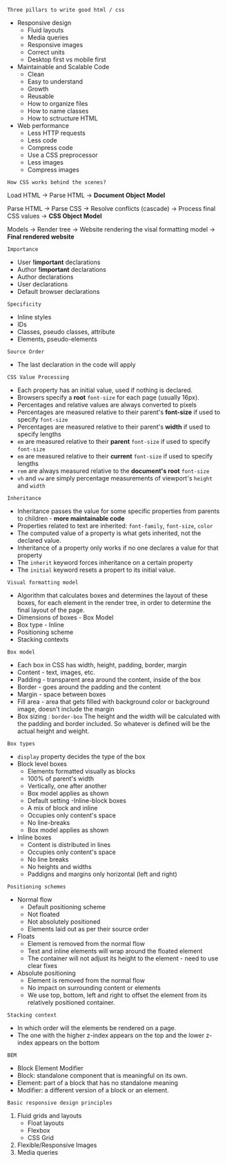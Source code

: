 `Three pillars to write good html / css`
- Responsive design
    - Fluid layouts
    - Media queries
    - Responsive images
    - Correct units
    - Desktop first vs mobile first
- Maintainable and Scalable Code
    - Clean
    - Easy to understand
    - Growth
    - Reusable
    - How to organize files
    - How to name classes
    - How to sctructure HTML
- Web performance
    - Less HTTP requests
    - Less code
    - Compress code
    - Use a CSS preprocessor
    - Less images
    - Compress images

`How CSS works behind the scenes?`

Load HTML -> Parse HTML -> **Document Object Model**

Parse HTML -> Parse CSS -> Resolve conflicts (cascade) -> Process final CSS values -> **CSS Object Model**

Models -> Render tree -> Website rendering the visal formatting model -> **Final rendered website**

`Importance` 
- User **!important** declarations
- Author **!important** declarations
- Author declarations
- User declarations
- Default browser declarations

`Specificity`
- Inline styles
- IDs
- Classes, pseudo classes, attribute
- Elements, pseudo-elements

`Source Order`
- The last declaration in the code will apply

`CSS Value Processing`
- Each property has an initial value, used if nothing is declared.
- Browsers specify a **root** `font-size` for each page (usually 16px).
- Percentages and relative values are always converted to pixels
- Percentages are measured relative to their parent's **font-size** if used to specify `font-size`
- Percentages are measured relative to their parent's **width** if used to specify lengths
- `em` are measured relative to their **parent** `font-size` if used to specify `font-size`
- `em` are measured relative to their **current** `font-size` if used to specify lengths
- `rem` are always measured relative to the **document's root** `font-size`
- `vh` and `vw` are simply percentage measurements of viewport's `height` and `width`

`Inheritance`
- Inheritance passes the value for some specific properties from parents to children - **more maintainable code**
- Properties related to text are inherited: `font-family`, `font-size`, `color`
- The computed value of a property is what gets inherited, not the declared value.
- Inheritance of a property only works if no one declares a value for that property
- The `inherit` keyword forces inheritance on a certain property
- The `initial` keyword resets a propert to its initial value.

`Visual formatting model`
- Algorithm that calculates boxes and determines the layout of these boxes, for each element in the render tree, in order to determine the final layout of the page.
- Dimensions of boxes - Box Model
- Box type - Inline
- Positioning scheme
- Stacking contexts

`Box model`
- Each box in CSS has width, height, padding, border, margin
- Content - text, images, etc. 
- Padding - transparent area around the content, inside of the box
- Border - goes around the padding and the content
- Margin - space between boxes
- Fill area - area that gets filled with background color or background image, doesn't include the margin
- Box sizing : `border-box` The height and the width will be calculated with the padding and border included. So whatever is defined will be the actual height and weight.

`Box types`
- `display` property decides the type of the box
- Block level boxes
    - Elements formatted visually as blocks
    - 100% of parent's width
    - Vertically, one after another
    - Box model applies as shown
    - Default setting
-Inline-block boxes
    - A mix of block and inline
    - Occupies only content's space
    - No line-breaks
    - Box model applies as shown 
- Inline boxes
    - Content is distributed in lines
    - Occupies only content's space
    - No line breaks
    - No heights and widths
    - Paddigns and margins only horizontal (left and right)

`Positioning schemes`
- Normal flow
    - Default positioning scheme
    - Not floated
    - Not absolutely positioned
    - Elements laid out as per their source order
- Floats
    - Element is removed from the normal flow
    - Text and inline elements will wrap around the floated element
    - The container will not adjust its height to the element - need to use clear fixes
- Absolute positioning
    - Element is removed from the normal flow
    - No impact on surrounding content or elements
    - We use top, bottom, left and right to offset the element from its relatively positioned container.

`Stacking context`
- In which order will the elements be rendered on a page.
- The one with the higher z-index appears on the top and the lower z-index appears on the bottom

`BEM`
- Block Element Modifier
- Block: standalone component that is meaningful on its own.
- Element: part of a block that has no standalone meaning
- Modifier: a different version of a block or an element.

`Basic responsive design principles`
1. Fluid grids and layouts
    - Float layouts
    - Flexbox
    - CSS Grid
2. Flexible/Responsive Images
3. Media queries